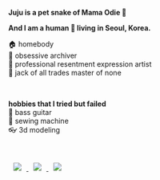 **Juju is a pet snake of Mama Odie 🐍**

**And I am a human 🧑 living in Seoul, Korea.**  

🏠 homebody  
📓 obsessive archiver  
🤬 professional resentment expression artist  
🎃 jack of all trades master of none  

<br />

**hobbies that I tried but failed**  
🎸 bass guitar  
🧵 sewing machine  
👓 3d modeling  

<br />

<a href="https://velog.io/@jujusnake">
    <img 
        src="https://img.shields.io/badge/-velog?style=flat?color=21C998"
        style="height : auto; margin-left : 10px; margin-right : 10px; margin-top : 20px;"/>
</a>

<a href="https://www.instagram.com/peanutbutterfesta/">
    <img
         src="https://img.shields.io/badge/-instagram-E4405F?style=flat?&logoColor=ffffff&logo=instagram&link=https://www.instagram.com/southpole_pbf/" 
         style="height : auto; margin-left : 10px; margin-right : 10px; margin-top : 20px;"/>
</a>

<a href="https://www.linkedin.com/in/namju-yun-604110158/">
    <img
         src="https://img.shields.io/badge/-linkedin-0A66C2?style=flat&logo=LInkedin&link=https://www.linkedin.com/in/namju-yun-604110158/" 
         style="height : auto; margin-left : 10px; margin-right : 10px; margin-top : 20px;"/>
</a>


<!--
**jujusnake/jujusnake** is a ✨ _special_ ✨ repository because its `README.md` (this file) appears on your GitHub profile.

Here are some ideas to get you started:

- 🔭 I’m currently working on ...
- 🌱 I’m currently learning ...
- 👯 I’m looking to collaborate on ...
- 🤔 I’m looking for help with ...
- 💬 Ask me about ...
- 📫 How to reach me: ...
- 😄 Pronouns: ...
- ⚡ Fun fact: ...
-->
